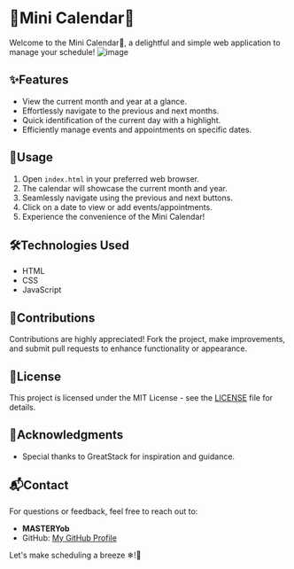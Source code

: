# 📅Mini Calendar📅
Welcome to the Mini Calendar📅, a delightful and simple web application to manage your schedule!
![image](https://github.com/YawBoah/Mini-Calendar/assets/126890146/ac4c5fd0-a641-4358-ac0f-c4dd2ecc4498)

## ✨Features
- View the current month and year at a glance.
- Effortlessly navigate to the previous and next months.
- Quick identification of the current day with a highlight.
- Efficiently manage events and appointments on specific dates.

## 🚀Usage
1. Open `index.html` in your preferred web browser.
2. The calendar will showcase the current month and year.
3. Seamlessly navigate using the previous and next buttons.
4. Click on a date to view or add events/appointments.
5. Experience the convenience of the Mini Calendar!

## 🛠️Technologies Used
- HTML
- CSS
- JavaScript

## 🤝Contributions
Contributions are highly appreciated! Fork the project, make improvements, and submit pull requests to enhance functionality or appearance.

## 📜License
This project is licensed under the MIT License - see the [LICENSE](LICENSE) file for details.

## 🙌Acknowledgments
- Special thanks to GreatStack for inspiration and guidance.

## 📬Contact
For questions or feedback, feel free to reach out to:
- **MASTERYob**
- GitHub: [My GitHub Profile](https://github.com/YawBoah)

Let's make scheduling a breeze ❄!🌟
